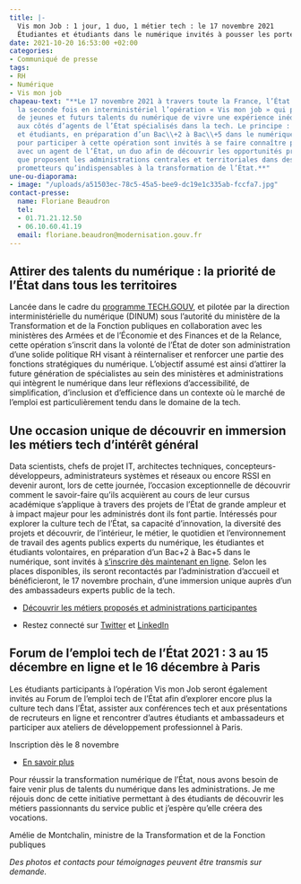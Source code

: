 ```yaml
---
title: |-
  Vis mon Job : 1 jour, 1 duo, 1 métier tech : le 17 novembre 2021
  Étudiantes et étudiants dans le numérique invités à pousser les portes de l’État pour découvrir la diversité de ses opportunités tech
date: 2021-10-20 16:53:00 +02:00
categories:
- Communiqué de presse
tags:
- RH
- Numérique
- Vis mon job
chapeau-text: "**Le 17 novembre 2021 à travers toute la France, l’État réitère pour
  la seconde fois en interministériel l’opération « Vis mon job » qui permettra à
  de jeunes et futurs talents du numérique de vivre une expérience inédite d’immersion
  aux côtés d’agents de l’État spécialisés dans la tech. Le principe : les étudiantes
  et étudiants, en préparation d’un Bac\\+2 à Bac\\+5 dans le numérique et volontaires
  pour participer à cette opération sont invités à se faire connaître pour former,
  avec un agent de l’État, un duo afin de découvrir les opportunités professionnelles
  que proposent les administrations centrales et territoriales dans des domaines aussi
  prometteurs qu’indispensables à la transformation de l’État.**"
une-ou-diaporama:
- image: "/uploads/a51503ec-78c5-45a5-bee9-dc19e1c335ab-fccfa7.jpg"
contact-presse:
  name: Floriane Beaudron
  tel:
  - 01.71.21.12.50
  - 06.10.60.41.19
  email: floriane.beaudron@modernisation.gouv.fr
---
```


## Attirer des talents du numérique : la priorité de l’État dans tous les territoires

Lancée dans le cadre du [programme TECH.GOUV](www.numerique.gouv.fr/publications/tech-gouv-strategie-et-feuille-de-route-2019-2021/), et pilotée par la direction interministérielle du numérique (DINUM) sous l’autorité du ministère de la Transformation et de la Fonction publiques en collaboration avec les ministères des Armées et de l’Économie et des Finances et de la Relance, cette opération s’inscrit dans la volonté de l’État de doter son administration d’une solide politique RH visant à réinternaliser et renforcer une partie des fonctions stratégiques du numérique. L’objectif assumé est ainsi d’attirer la future génération de spécialistes au sein des ministères et administrations qui intègrent le numérique dans leur réflexions d’accessibilité, de simplification, d’inclusion et d’efficience dans un contexte où le marché de l’emploi est particulièrement tendu dans le domaine de la tech.

## Une occasion unique de découvrir en immersion les métiers tech d’intérêt général

Data scientists, chefs de projet IT, architectes techniques, concepteurs-développeurs, administrateurs systèmes et réseaux ou encore RSSI en devenir auront, lors de cette journée, l’occasion exceptionnelle de découvrir comment le savoir-faire qu’ils acquièrent au cours de leur cursus académique s’applique à travers des projets de l’État de grande ampleur et à impact majeur pour les administrés dont ils font partie. Intéressés pour explorer la culture tech de l’État, sa capacité d’innovation, la diversité des projets et découvrir, de l’intérieur, le métier, le quotidien et l’environnement de travail des agents publics experts du numérique, les étudiantes et étudiants volontaires, en préparation d’un Bac+2 à Bac+5 dans le numérique, sont invités à [s’inscrire dès maintenant en ligne](https://www.numerique.gouv.fr/agenda/vis-mon-job-number-2-1-jour-1-duo-1-metier-tech/). Selon les places disponibles, ils seront recontactés par l’administration d’accueil et bénéficieront, le 17 novembre prochain, d’une immersion unique auprès d’un des ambassadeurs experts public de la tech.

* [Découvrir les métiers proposés et administrations participantes](https://www.numerique.gouv.fr/agenda/vis-mon-job-number-2-1-jour-1-duo-1-metier-tech/) 

* Restez connecté sur [Twitter](https://twitter.com/_DINUM "Twitter - Lien externe") et [LinkedIn](https://www.linkedin.com/company/direction-interministerielle-du-numerique-dinum/ "LinkedIn - Lien externe")

## Forum de l’emploi tech de l’État 2021 : 3 au 15 décembre en ligne et le 16 décembre à Paris

Les étudiants participants à l’opération Vis mon Job seront également invités au Forum de l’emploi tech de l’État afin d’explorer encore plus la culture tech dans l’État, assister aux conférences tech et aux présentations de recruteurs en ligne et rencontrer d’autres étudiants et ambassadeurs et participer aux ateliers de développement professionnel à Paris.

Inscription dès le 8 novembre 
* [En savoir plus](https://www.numerique.gouv.fr/agenda/forum-emploi-tech-etat-2021/)

<div class="citation"><p>Pour réussir la transformation numérique de l’État, nous avons besoin de faire venir plus de talents du numérique dans les administrations. Je me réjouis donc de cette initiative permettant à des étudiants de découvrir les métiers passionnants du service public et j’espère qu’elle créera des vocations.</p></div>

<div class="auteur-citation">Amélie de Montchalin, ministre de la Transformation et de la Fonction publiques</div>

*Des photos et contacts pour témoignages peuvent être transmis sur demande.*